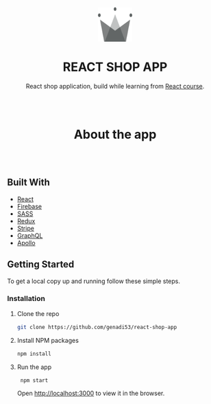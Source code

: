 <!-- PROJECT LOGO -->
<br />
<p align="center">
  <a href="https://github.com/genadi53/react-shop-app">
    <img src="src/assets/crown.svg" alt="Logo" width="80" height="80">
  </a>

<br />
  <h1 align="center">REACT SHOP APP</h1>

  <p align="center">
    React shop application, build while learning from <a href="https://www.udemy.com/course/complete-react-developer-zero-to-mastery">React course</a>.
  </p>
  <br/>  <br/>

<!-- ABOUT THE PROJECT -->

<h1 align="center">About the app</h1>
<p></p>

<br/> <br/>

## Built With

- [React](https://reactjs.org/)
- [Firebase](https://www.typescriptlang.org/)
- [SASS](https://sass-lan)
- [Redux](https://redux.js.org/)
- [Stripe](https://stripe.com/en-ee)
- [GraphQL](https://graphql.org/)
- [Apollo](https://www.apollographql.com/)
<!-- GETTING STARTED -->

## Getting Started

To get a local copy up and running follow these simple steps.

### Installation

1. Clone the repo
   ```sh
   git clone https://github.com/genadi53/react-shop-app
   ```
2. Install NPM packages
   ```sh
   npm install
   ```
3. Run the app
   ```sh
    npm start
   ```
   Open [http://localhost:3000](http://localhost:3000) to view it in the browser.
